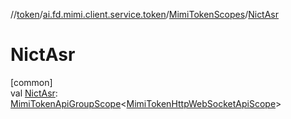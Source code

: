 //[token](../../../index.md)/[ai.fd.mimi.client.service.token](../index.md)/[MimiTokenScopes](index.md)/[NictAsr](-nict-asr.md)

# NictAsr

[common]\
val [NictAsr](-nict-asr.md): [MimiTokenApiGroupScope](../-mimi-token-api-group-scope/index.md)&lt;[MimiTokenHttpWebSocketApiScope](../-mimi-token-http-web-socket-api-scope/index.md)&gt;
